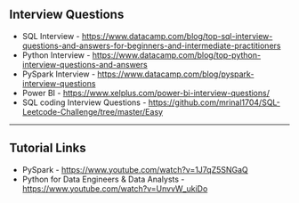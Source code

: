 ## Interview Questions
- SQL Interview - https://www.datacamp.com/blog/top-sql-interview-questions-and-answers-for-beginners-and-intermediate-practitioners
- Python Interview - https://www.datacamp.com/blog/top-python-interview-questions-and-answers
- PySpark Interview - https://www.datacamp.com/blog/pyspark-interview-questions
- Power BI - https://www.xelplus.com/power-bi-interview-questions/
- SQL coding Interview Questions - https://github.com/mrinal1704/SQL-Leetcode-Challenge/tree/master/Easy
------------------------------------------------------------------------------------------------------------------------------------------------
## Tutorial Links
- PySpark - https://www.youtube.com/watch?v=1J7qZ5SNGaQ
- Python for Data Engineers & Data Analysts - https://www.youtube.com/watch?v=UnvvW_ukiDo
